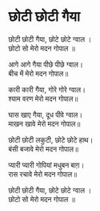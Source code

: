 # छोटी छोटी गैया

छोटी छोटी गैया, छोटे छोटे ग्वाल ।  
छोटो सो मेरो मदन गोपाल ॥  

आगे आगे गैया पीछे पीछे ग्वाल।  
बीच में मेरो मदन गोपाल॥  

कारी कारी गैया, गोरे गोरे ग्वाल।  
श्याम वरण मेरो मदन गोपाल॥  

घास खाए गैया, दूध पीवे ग्वाल।  
माखन खावे मेरो मदन गोपाल॥  

छोटी छोटी लकुटी, छोटे छोटे हाथ।  
बंसी बजावे मेरो मदन गोपाल॥  

प्यारी प्यारी गोपियां मधुबन बाग़।  
रास रचावे मेरो मदन गोपाल॥  

छोटी छोटी गैया, छोटे छोटे ग्वाल ।  
छोटो सो मेरो मदन गोपाल ॥  
